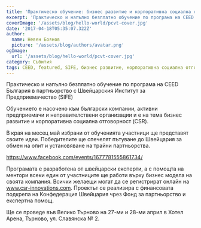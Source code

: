 ```yaml
---
title: 'Практическо обучение: бизнес развитие и корпоративна социална отговорност'
excerpt: 'Практическо и напълно безплатно обучение по програма на CEED България в партньорство с Швейцарския Институт за Предприемачество (SIFE)'
coverImage: '/assets/blog/hello-world/pcvt-cover.jpg'
date: '2017-04-18T05:35:07.322Z'
author:
  name: Невен Боянов
  picture: '/assets/blog/authors/avatar.png'
ogImage:
  url: '/assets/blog/hello-world/pcvt-cover.jpg'
category: Събития
tags: CEED, featured, SIFE, бизнес развитие, корпоративна социална отговорност, обучение
---
```


Практическо и напълно безплатно обучение по програма на CEED България в партньорство с Швейцарския Институт за Предприемачество (SIFE)

Обучението е насочено към български компании, активни предприемачи и неправителствени организации и е на тема бизнес развитие и корпоративна социална отговорност (CSR).

В края на месец май избрани от обученията участници ще представят своите идеи. Победителите ще спечелят пътуване до Швейцария за обмен на опит и установяване на трайни партньорства.

https://www.facebook.com/events/1677781555861734/

Програмата е разработена от швейцарски експерти, а с помощта на ментори всеки един от участниците ще работи върху бизнес модела на своята компания. Всички желаещи могат да се регистрират онлайн на www.csr-innovations.com. Проектът се реализира с финансовата подкрепа на Конфедерация Швейцария чрез Фонд за партньорство и експертна помощ.

Ще се проведе във Велико Търново на 27-ми и 28-ми април  в Хотел Арена, Търново, ул. Славянска № 2.
